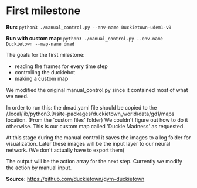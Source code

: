 # First milestone

**Run:**
```python3 ./manual_control.py --env-name Duckietown-udem1-v0```

**Run with custom map:**
```python3 ./manual_control.py --env-name Duckietown --map-name dmad```

The goals for the first milestone:
- reading the frames for every time step
- controlling the duckiebot
- making a custom map

We modified the original manual_control.py since it contained most of what we need.

In order to run this: the dmad.yaml file should be copied to the /.local/lib/python3.9/site-packages/duckietown_world/data/gd1/maps location. (From the 'custom files' folder) We couldn't figure out how to do it otherwise. This is our custom map called 'Duckie Madness' as requested.

At this stage during the manual control it saves the images to a log folder for visualization.
Later these images will be the input layer to our neural network. (We don't actually have to export them)

The output will be the action array for the next step. Currently we modify the action by manual input.


**Source:** https://github.com/duckietown/gym-duckietown
